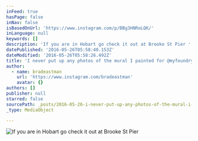 ```yaml
---
inFeed: true
hasPage: false
inNav: false
isBasedOnUrl: 'https://www.instagram.com/p/BBg3HNRoLQK/'
inLanguage: null
keywords: []
description: 'If you are in Hobart go check it out at Brooke St Pier '
datePublished: '2016-05-26T05:58:40.153Z'
dateModified: '2016-05-26T05:58:26.492Z'
title: 'I never put up any photos of the mural I painted for @myfoundrylife in Hobart late last year '
author:
  - name: bradeastman
    url: 'https://www.instagram.com/bradeastman'
    avatar: {}
authors: []
publisher: null
starred: false
sourcePath: _posts/2016-05-26-i-never-put-up-any-photos-of-the-mural-i-painted-for-myfoun.md
_type: MediaObject

---
```

![If you are in Hobart go check it out at Brooke St Pier ](https://s3-us-west-2.amazonaws.com/the-grid-img/p/64b03a34223059c156500ba304e6d64210863532.jpg)